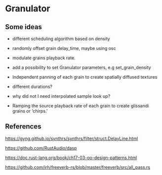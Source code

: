 # Granulator

## Some ideas

- different scheduling algorithm based on density
- randomly offset grain delay_time, maybe using osc
- modulate grains playback rate.
- add a possibility to set Granulator parameters, e.g set_grain_density
- Independent panning of each grain to create spatially diffused textures

- different durations?
- why did not I need interpolated sample look up?
- Ramping the source playback rate of each grain to create glissandi grains or ‘chirps.’

## References

https://gyng.github.io/synthrs/synthrs/filter/struct.DelayLine.html

https://github.com/RustAudio/dasp

https://doc.rust-lang.org/book/ch17-03-oo-design-patterns.html

https://github.com/irh/freeverb-rs/blob/master/freeverb/src/all_pass.rs
